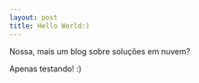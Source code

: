 ```yaml
---
layout: post
title: Hello World:)
---
```


<div class="message">
  Nossa, mais um blog sobre soluções em nuvem?
</div>

Apenas testando! :)

